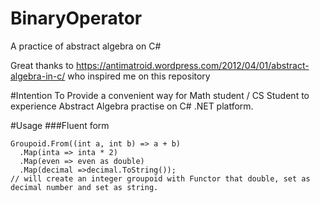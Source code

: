 # BinaryOperator
A practice of abstract algebra on C#

Great thanks to 
https://antimatroid.wordpress.com/2012/04/01/abstract-algebra-in-c/
who inspired me on this repository

#Intention
To Provide a convenient way for Math student / CS Student to experience Abstract Algebra practise on C# .NET platform.

#Usage
###Fluent form
```
Groupoid.From((int a, int b) => a + b)
  .Map(inta => inta * 2)
  .Map(even => even as double)
  .Map(decimal =>decimal.ToString());
// will create an integer groupoid with Functor that double, set as decimal number and set as string.
```
